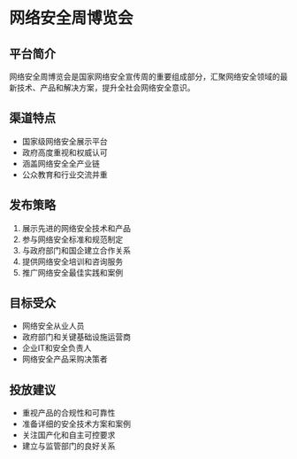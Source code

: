 # 网络安全周博览会

## 平台简介
网络安全周博览会是国家网络安全宣传周的重要组成部分，汇聚网络安全领域的最新技术、产品和解决方案，提升全社会网络安全意识。

## 渠道特点
- 国家级网络安全展示平台
- 政府高度重视和权威认可
- 涵盖网络安全全产业链
- 公众教育和行业交流并重

## 发布策略
1. 展示先进的网络安全技术和产品
2. 参与网络安全标准和规范制定
3. 与政府部门和国企建立合作关系
4. 提供网络安全培训和咨询服务
5. 推广网络安全最佳实践和案例

## 目标受众
- 网络安全从业人员
- 政府部门和关键基础设施运营商
- 企业IT和安全负责人
- 网络安全产品采购决策者

## 投放建议
- 重视产品的合规性和可靠性
- 准备详细的安全技术方案和案例
- 关注国产化和自主可控要求
- 建立与监管部门的良好关系